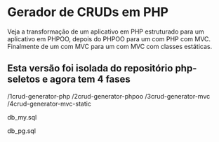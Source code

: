 # Gerador de CRUDs em PHP

Veja a transformação de um aplicativo em PHP estruturado para um aplicativo em PHPOO, depois do PHPOO para um com PHP com MVC. Finalmente de um com MVC para um com MVC com classes estáticas.

## Esta versão foi isolada do repositório php-seletos e agora tem 4 fases

/1crud-generator-php
/2crud-generator-phpoo
/3crud-generator-mvc
/4crud-generator-mvc-static

db_my.sql

db_pg.sql


